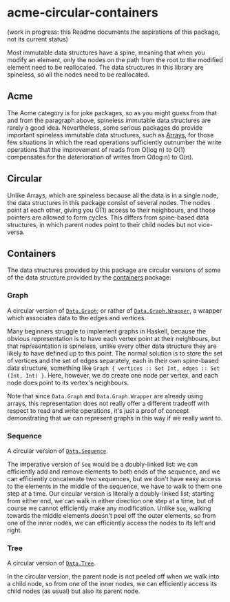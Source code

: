 # acme-circular-containers

(work in progress: this Readme documents the aspirations of this package, not its current status)

Most immutable data structures have a spine, meaning that when you modify an element, only the nodes on the path from the root to the modified element need to be reallocated. The data structures in this library are spineless, so all the nodes need to be reallocated.

## Acme

The Acme category is for joke packages, so as you might guess from that and from the paragraph above, spineless immutable data structures are rarely a good idea. Nevertheless, some serious packages do provide important spineless immutable data structures, such as [Arrays](http://hackage.haskell.org/package/array), for those few situations in which the read operations sufficiently outnumber the write operations that the improvement of reads from O(log n) to O(1) compensates for the deterioration of writes from O(log n) to O(n).

## Circular

Unlike Arrays, which are spineless because all the data is in a single node, the data structures in this package consist of several nodes. The nodes point at each other, giving you O(1) access to their neighbours, and those pointers are allowed to form cycles. This differs from spine-based data structures, in which parent nodes point to their child nodes but not vice-versa.

## Containers

The data structures provided by this package are circular versions of some of the data structure provided by the [containers](http://hackage.haskell.org/package/containers) package:

### Graph

A circular version of [`Data.Graph`](http://hackage.haskell.org/package/containers/docs/Data-Graph.html); or rather of [`Data.Graph.Wrapper`](http://hackage.haskell.org/package/graph-wrapper/docs/Data-Graph-Wrapper.html), a wrapper which associates data to the edges and vertices.

Many beginners struggle to implement graphs in Haskell, because the obvious representation is to have each vertex point at their neighbours, but that representation is spineless, unlike every other data structure they are likely to have defined up to this point. The normal solution is to store the set of vertices and the set of edges separately, each in their own spine-based data structure, something like `Graph { vertices :: Set Int, edges :: Set (Int, Int) }`. Here, however, we do create one node per vertex, and each node does point to its vertex's neighbours.

Note that since `Data.Graph` and `Data.Graph.Wrapper` are already using arrays, this representation does not really offer a different tradeoff with respect to read and write operations, it's just a proof of concept demonstrating that we can represent graphs in this way if we really want to.

### Sequence

A circular version of [`Data.Sequence`](http://hackage.haskell.org/package/containers/docs/Data-Sequence.html).

The imperative version of `Seq` would be a doubly-linked list: we can efficiently add and remove elements to both ends of the sequence, and we can efficiently concatenate two sequences, but we don't have easy access to the elements in the middle of the sequence, we have to walk to them one step at a time. Our circular version is literally a doubly-linked list; starting from either end, we can walk in either direction one step at a time, but of course we cannot efficiently make any modification. Unlike `Seq`, walking towards the middle elements doesn't peel off the outer elements, so from one of the inner nodes, we can efficiently access the nodes to its left and right.

### Tree

A circular version of [`Data.Tree`](http://hackage.haskell.org/package/containers-0.6.0.1/docs/Data-Tree.html).

In the circular version, the parent node is not peeled off when we walk into a child node, so from one of the inner nodes, we can efficiently access its child nodes (as usual) but also its parent node.
